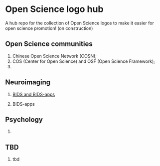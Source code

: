 # Open Science logo hub
A hub repo for the collection of Open Science logos to make it easier for open science promotion!
(on construction)

## Open Science communities

1. Chinese Open Science Network (COSN); 
2. COS (Center for Open Science) and OSF (Open Science Framework);
3. 

## Neuroimaging

1. [BIDS and BIDS-apps](https://github.com/bids-standard/bids-specification/tree/master/BIDS_logo)
   
3. BIDS-apps

## Psychology
1. 

## TBD
1. tbd
